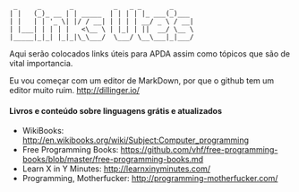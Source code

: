      _     _       _          _   _ _       _     
    | |   (_)_ __ | | _____  | | | | |_ ___(_)___ 
    | |   | | '_ \| |/ / __| | | | | __/ _ \ / __|
    | |___| | | | |   <\__ \ | |_| | ||  __/ \__ \
    |_____|_|_| |_|_|\_\___/  \___/ \__\___|_|___/
                                                  
Aqui serão colocados links úteis para APDA assim como tópicos que são de vital importancia.

Eu vou começar com um editor de MarkDown, por que o github tem um editor muito ruim. http://dillinger.io/

#### Livros e conteúdo sobre linguagens grátis e atualizados

- WikiBooks: http://en.wikibooks.org/wiki/Subject:Computer_programming
- Free Programming Books: https://github.com/vhf/free-programming-books/blob/master/free-programming-books.md
- Learn X in Y Minutes: http://learnxinyminutes.com/
- Programming, Motherfucker: http://programming-motherfucker.com/
